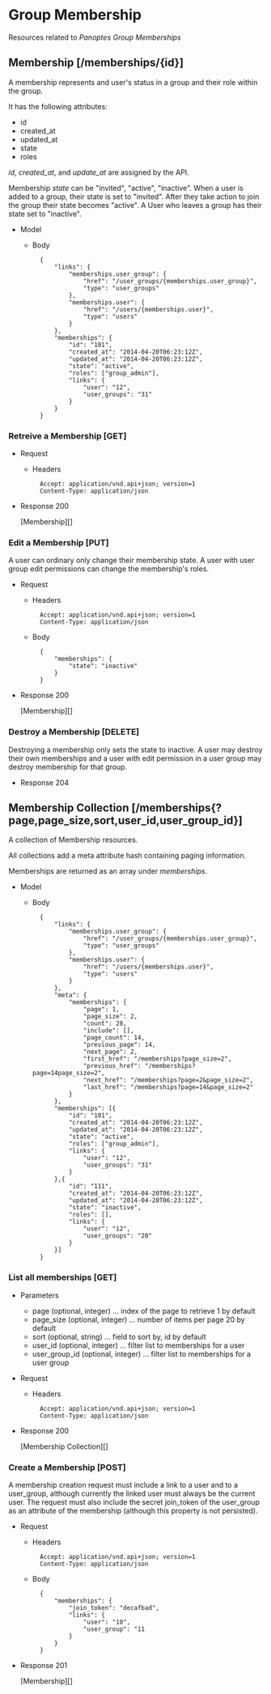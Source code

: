 # Group Membership
Resources related to _Panoptes Group Memberships_

## Membership [/memberships/{id}]
A membership represents and user's status in a group and their role
within the group.

It has the following attributes:

- id
- created_at
- updated_at
- state
- roles

*id*, *created_at*, and *update_at* are assigned by the API.

Membership *state* can be "invited", "active", "inactive". When a user
is added to a group, their state is set to "invited". After they take
action to join the group their state becomes "active". A User who leaves
a group has their state set to "inactive".

+ Model

    + Body

            {
                "links": {
                    "memberships.user_group": {
                        "href": "/user_groups/{memberships.user_group}",
                        "type": "user_groups"
                    },
                    "memberships.user": {
                        "href": "/users/{memberships.user}",
                        "type": "users"
                    }
                },
                "memberships": {
                    "id": "101",
                    "created_at": "2014-04-20T06:23:12Z",
                    "updated_at": "2014-04-20T06:23:12Z",
                    "state": "active",
                    "roles": ["group_admin"],
                    "links": {
                        "user": "12",
                        "user_groups": "31"
                    }
                }
            }

### Retreive a Membership [GET]

+ Request

    + Headers

            Accept: application/vnd.api+json; version=1
            Content-Type: application/json

+ Response 200

    [Membership][]

### Edit a Membership [PUT]
A user can ordinary only change their membership state. A user with
user group edit permissions can change the membership's roles.

+ Request

    + Headers

            Accept: application/vnd.api+json; version=1
            Content-Type: application/json

    + Body

            {
                "memberships": {
                    "state": "inactive"
                }
            }

+ Response 200

    [Membership][]

### Destroy a Membership [DELETE]
Destroying a membership only sets the state to inactive. A user may
destroy their own memberships and a user with edit permission in a
user group may destroy membership for that group.

+ Response 204

## Membership Collection [/memberships{?page,page_size,sort,user_id,user_group_id}]
A collection of Membership resources.

All collections add a meta attribute hash containing paging
information.

Memberships are returned as an array under *memberships*.

+ Model

    + Body

            {
                "links": {
                    "memberships.user_group": {
                        "href": "/user_groups/{memberships.user_group}",
                        "type": "user_groups"
                    },
                    "memberships.user": {
                        "href": "/users/{memberships.user}",
                        "type": "users"
                    }
                },
                "meta": {
                    "memberships": {
                        "page": 1,
                        "page_size": 2,
                        "count": 28,
                        "include": [],
                        "page_count": 14,
                        "previous_page": 14,
                        "next_page": 2,
                        "first_href": "/memberships?page_size=2",
                        "previous_href": "/memberships?page=14page_size=2",
                        "next_href": "/memberships?page=2&page_size=2",
                        "last_href": "/memberships?page=14&page_size=2"
                    }
                },
                "memberships": [{
                    "id": "101",
                    "created_at": "2014-04-20T06:23:12Z",
                    "updated_at": "2014-04-20T06:23:12Z",
                    "state": "active",
                    "roles": ["group_admin"],
                    "links": {
                        "user": "12",
                        "user_groups": "31"
                    }
                },{
                    "id": "111",
                    "created_at": "2014-04-20T06:23:12Z",
                    "updated_at": "2014-04-20T06:23:12Z",
                    "state": "inactive",
                    "roles": [],
                    "links": {
                        "user": "12",
                        "user_groups": "20"
                    }
                }]
            }

### List all memberships [GET]
+ Parameters
  + page (optional, integer) ... index of the page to retrieve 1 by default
  + page_size (optional, integer) ... number of items per page 20 by default
  + sort (optional, string) ... field to sort by, id by default
  + user_id (optional, integer) ... filter list to memberships for a user
  + user_group_id (optional, integer) ... filter list to memberships for a user group

+ Request

    + Headers

            Accept: application/vnd.api+json; version=1
            Content-Type: application/json

+ Response 200

    [Membership Collection][]

### Create a Membership [POST]
A membership creation request must include a link to a user and to a
user_group, although currently the linked user must always be the current user.
The request must also include the secret join_token of the user_group as an attribute
of the membership (although this property is not persisted).

+ Request

    + Headers

            Accept: application/vnd.api+json; version=1
            Content-Type: application/json

    + Body

            {
                "memberships": {
                    "join_token": "decafbad",
                    "links": {
                        "user": "10",
                        "user_group": "11
                    }
                }
            }

+ Response 201

    [Membership][]
